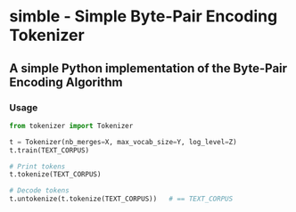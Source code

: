 # **simble** - **Sim**ple **Byte-Pair** **Encoding** Tokenizer
## A simple Python implementation of the Byte-Pair Encoding Algorithm

### Usage
```python
from tokenizer import Tokenizer

t = Tokenizer(nb_merges=X, max_vocab_size=Y, log_level=Z)
t.train(TEXT_CORPUS)

# Print tokens
t.tokenize(TEXT_CORPUS)

# Decode tokens
t.untokenize(t.tokenize(TEXT_CORPUS))   # == TEXT_CORPUS
```

